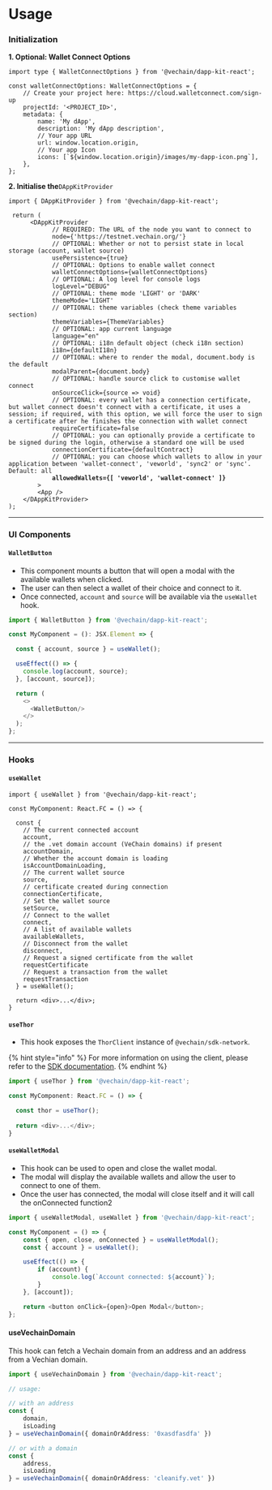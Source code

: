 # Usage

### Initialization

**1. Optional: Wallet Connect Options**

```tsx
import type { WalletConnectOptions } from '@vechain/dapp-kit-react';

const walletConnectOptions: WalletConnectOptions = {
    // Create your project here: https://cloud.walletconnect.com/sign-up
    projectId: '<PROJECT_ID>', 
    metadata: {
        name: 'My dApp',
        description: 'My dApp description',
        // Your app URL
        url: window.location.origin, 
        // Your app Icon
        icons: [`${window.location.origin}/images/my-dapp-icon.png`], 
    },
};
```

**2. Initialise the**`DAppKitProvider`

<pre class="language-tsx" data-overflow="wrap"><code class="lang-tsx">import { DAppKitProvider } from '@vechain/dapp-kit-react';

 return (
      &#x3C;DAppKitProvider
            // REQUIRED: The URL of the node you want to connect to
            node={'https://testnet.vechain.org/'}
            // OPTIONAL: Whether or not to persist state in local storage (account, wallet source)
            usePersistence={true}
            // OPTIONAL: Options to enable wallet connect
            walletConnectOptions={walletConnectOptions}
            // OPTIONAL: A log level for console logs
            logLevel="DEBUG"
            // OPTIONAL: theme mode 'LIGHT' or 'DARK'
            themeMode='LIGHT'
            // OPTIONAL: theme variables (check theme variables section)
            themeVariables={ThemeVariables}
            // OPTIONAL: app current language
            language="en"
            // OPTIONAL: i18n default object (check i18n section)
            i18n={defaultI18n}
            // OPTIONAL: where to render the modal, document.body is the default
            modalParent={document.body}
            // OPTIONAL: handle source click to customise wallet connect
            onSourceClick={source => void}
            // OPTIONAL: every wallet has a connection certificate, but wallet connect doesn't connect with a certificate, it uses a session; if required, with this option, we will force the user to sign a certificate after he finishes the connection with wallet connect
            requireCertificate=false
            // OPTIONAL: you can optionally provide a certificate to be signed during the login, otherwise a standard one will be used
            connectionCertificate={defaultContract}
            // OPTIONAL: you can choose which wallets to allow in your application between 'wallet-connect', 'veworld', 'sync2' or 'sync'. Default: all
<strong>            allowedWallets={[ 'veworld', 'wallet-connect' ]}
</strong>        >
        &#x3C;App />
    &#x3C;/DAppKitProvider>
);
</code></pre>

***

### UI Components

#### `WalletButton`

* This component mounts a button that will open a modal with the available wallets when clicked.
* The user can then select a wallet of their choice and connect to it.
* Once connected, `account` and `source` will be available via the `useWallet` hook.

```typescript
import { WalletButton } from '@vechain/dapp-kit-react';

const MyComponent = (): JSX.Element => {

  const { account, source } = useWallet();

  useEffect(() => {
    console.log(account, source);
  }, [account, source]);

  return (
    <>
      <WalletButton/>
    </>
  );
};
```

***

### Hooks

#### `useWallet`

```tsx
import { useWallet } from '@vechain/dapp-kit-react';
  
const MyComponent: React.FC = () => {

  const {
    // The current connected account
    account,
    // the .vet domain account (VeChain domains) if present
    accountDomain,
    // Whether the account domain is loading
    isAccountDomainLoading,
    // The current wallet source
    source,
    // certificate created during connection 
    connectionCertificate,
    // Set the wallet source
    setSource,
    // Connect to the wallet
    connect,
    // A list of available wallets
    availableWallets,
    // Disconnect from the wallet
    disconnect,
    // Request a signed certificate from the wallet
    requestCertificate
    // Request a transaction from the wallet
    requestTransaction
  } = useWallet();
  
  return <div>...</div>;
}
```

#### `useThor`

* This hook exposes the `ThorClient` instance of `@vechain/sdk-network`.

{% hint style="info" %}
For more information on using the client, please refer to the [SDK documentation](../../../sdk/thor-client.md).
{% endhint %}

```typescript
import { useThor } from '@vechain/dapp-kit-react';

const MyComponent: React.FC = () => {

  const thor = useThor();
  
  return <div>...</div>;
}

```

#### `useWalletModal`

* This hook can be used to open and close the wallet modal.
* The modal will display the available wallets and allow the user to connect to one of them.
* Once the user has connected, the modal will close itself and it will call the onConnected function2

```typescript
import { useWalletModal, useWallet } from '@vechain/dapp-kit-react';

const MyComponent = () => {
    const { open, close, onConnected } = useWalletModal();
    const { account } = useWallet();

    useEffect(() => {
        if (account) {
            console.log(`Account connected: ${account}`);
        }
    }, [account]);

    return <button onClick={open}>Open Modal</button>;
};
```

#### useVechainDomain

This hook can fetch a Vechain domain from an address and an address from a Vechian domain.

```typescript
import { useVechainDomain } from '@vechain/dapp-kit-react';

// usage:

// with an address
const {
    domain,
    isLoading
} = useVechainDomain({ domainOrAddress: '0xasdfasdfa' })

// or with a domain
const {
    address,
    isLoading
} = useVechainDomain({ domainOrAddress: 'cleanify.vet' })
```
